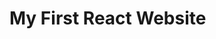 # My First React Website

<!--WEBSITE LAYOUT
Header
- Logo
- Nav Items
Talk is Cheap, Show me the Code! (Namaste-React) 3
Body
- Search
- Restaurant Container
 - Restaurant Card
 - Dish Name
 - Image
 - Restaurant Name
 - Rating
 - Cuisines
 - Time to Deliver

Footer
- Copyright
- Links
- Address
- Contact  -->

